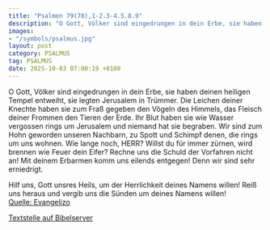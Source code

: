 ```yaml
---
title: "Psalmen 79(78),1-2.3-4.5.8.9"
description: "O Gott, Völker sind eingedrungen in dein Erbe, sie haben deinen heiligen Tempel entweiht, sie legten Jerusalem in Trümmer. Die Leichen deiner Knechte haben sie zum Fraß gegeben den Vögeln des Himmels, das Fleisch deiner Frommen den Tieren der Erde. Ihr Blut haben sie wie Wasser v...."
images:
- "/symbols/psalmus.jpg"
layout: post
category: PSALMUS
tag: PSALMUS
date: 2025-10-03 07:00:19 +0100
---
```

O Gott, Völker sind eingedrungen in dein Erbe, sie haben deinen heiligen Tempel entweiht, sie legten Jerusalem in Trümmer.
Die Leichen deiner Knechte haben sie zum Fraß gegeben den Vögeln des Himmels, das Fleisch deiner Frommen den Tieren der Erde.
Ihr Blut haben sie wie Wasser vergossen rings um Jerusalem und niemand hat sie begraben.<!--more-->
Wir sind zum Hohn geworden unseren Nachbarn, zu Spott und Schimpf denen, die rings um uns wohnen.
Wie lange noch, HERR? Willst du für immer zürnen, wird brennen wie Feuer dein Eifer?
Rechne uns die Schuld der Vorfahren nicht an! Mit deinem Erbarmen komm uns eilends entgegen! Denn wir sind sehr erniedrigt.

Hilf uns, Gott unsres Heils, um der Herrlichkeit deines Namens willen! Reiß uns heraus und vergib uns die Sünden um deines Namens willen!<br>
[Quelle: Evangelizo](https://evangeliumtagfuertag.org/DE/gospel)

[Textstelle auf Bibelserver](https://www.bibleserver.com/EU/ps79(78),1-2.3-4.5.8.9)
